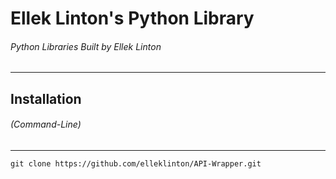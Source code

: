 # Ellek Linton's Python Library
###### Python Libraries Built by Ellek Linton
----------
## Installation
###### (Command-Line)
----------
`git clone https://github.com/elleklinton/API-Wrapper.git`
